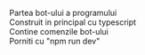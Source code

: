 Partea bot-ului a programului <br/>
Construit in principal cu typescript <br/>
Contine comenzile bot-ului <br/>
Porniti cu "npm run dev"
